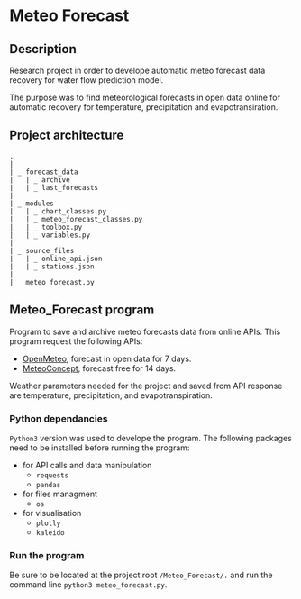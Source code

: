 # Meteo Forecast

## Description

Research project in order to develope automatic meteo forecast data recovery for water flow prediction model. 

The purpose was to find meteorological forecasts in open data online for automatic recovery for temperature, precipitation and evapotransiration.  

## Project architecture

```
.
|
| _ forecast_data
|   | _ archive 
|   | _ last_forecasts
|
| _ modules
|   | _ chart_classes.py
|   | _ meteo_forecast_classes.py
|   | _ toolbox.py
|   | _ variables.py
|
| _ source_files 
|   | _ online_api.json
|   | _ stations.json
|
| _ meteo_forecast.py

```

## Meteo_Forecast program 

Program to save and archive  meteo forecasts data from online APIs. This program request the following APIs:
- [OpenMeteo](https://open-meteo.com/en), forecast in open data for 7 days.  
- [MeteoConcept](https://api.meteo-concept.com/), forecast free for 14 days. 

Weather parameters needed for the project and saved from API response are temperature, precipitation, and evapotranspiration. 

### Python dependancies

`Python3` version was used to develope the program. 
The following packages need to be installed before running the program:
- for API calls and data manipulation
  - `requests`
  - `pandas`
- for files managment
  - `os`
- for visualisation
  - `plotly` 
  - `kaleido` 

### Run the program 

Be sure to be located at the project root `/Meteo_Forecast/.` and run the command line `python3 meteo_forecast.py`.





